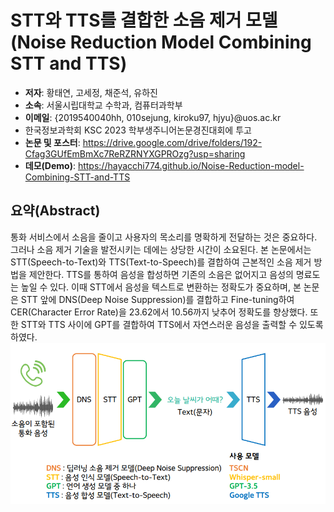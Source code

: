 # STT와 TTS를 결합한 소음 제거 모델 (Noise Reduction Model Combining STT and TTS)
- **저자**: 황태연, 고세정, 채준석, 유하진
- **소속**: 서울시립대학교 수학과, 컴퓨터과학부
- **이메일**: {2019540040hh, 010sejung, kiroku97, hjyu}@uos.ac.kr
- 한국정보과학회 KSC 2023 학부생주니어논문경진대회에 투고
- **논문 및 포스터**: https://drive.google.com/drive/folders/192-Cfag3GUfEmBmXc7ReRZRNYXGPROzg?usp=sharing
- **데모(Demo)**: https://hayacchi774.github.io/Noise-Reduction-model-Combining-STT-and-TTS

## 요약(Abstract)
 통화 서비스에서 소음을 줄이고 사용자의 목소리를 명확하게 전달하는 것은 중요하다. 그러나 소음 제거 기술을 발전시키는 데에는 상당한 시간이 소요된다. 본 논문에서는 STT(Speech-to-Text)와 TTS(Text-to-Speech)를 결합하여 근본적인 소음 제거 방법을 제안한다. TTS를 통하여 음성을 합성하면 기존의 소음은 없어지고 음성의 명료도는 높일 수 있다. 이때 STT에서 음성을 텍스트로 변환하는 정확도가 중요하며, 본 논문은 STT 앞에 DNS(Deep Noise Suppression)를 결합하고 Fine-tuning하여 CER(Character Error Rate)을 23.62에서 10.56까지 낮추어 정확도를 향상했다. 또한 STT와 TTS 사이에 GPT를 결합하여 TTS에서 자연스러운 음성을 출력할 수 있도록 하였다.
<img src="images/Model Architecture.png">
